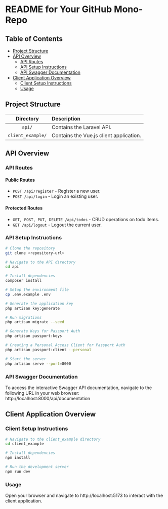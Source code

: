 <!-- Para abrir el preview en Atom: ^ (control) + shift + M -->

# README for Your GitHub Mono-Repo

## Table of Contents
- [Project Structure](#project-structure)
- [API Overview](#api-overview)
  - [API Routes](#api-routes)
  - [API Setup Instructions](#api-setup-instructions)
  - [API Swagger Documentation](#api-swagger-documentation)
- [Client Application Overview](#client-application-overview)
  - [Client Setup Instructions](#client-setup-instructions)
  - [Usage](#usage)

## Project Structure
| Directory | Description |
|:---------:|:------------|
| `api/` | Contains the Laravel API. |
| `client_example/` | Contains the Vue.js client application. |

## API Overview

### API Routes
#### Public Routes
- `POST /api/register` - Register a new user.
- `POST /api/login` - Login an existing user.

#### Protected Routes
- `GET, POST, PUT, DELETE /api/todos` - CRUD operations on todo items.
- `GET /api/logout` - Logout the current user.

### API Setup Instructions
```bash
# Clone the repository
git clone <repository-url>

# Navigate to the API directory
cd api

# Install dependencies
composer install

# Setup the environment file
cp .env.example .env

# Generate the application key
php artisan key:generate

# Run migrations
php artisan migrate --seed

# Generate Keys for Passport Auth
php artisan passport:keys

# Creating a Personal Access Client for Passport Auth
php artisan passport:client --personal

# Start the server
php artisan serve --port=8000
```
### API Swagger Documentation

To access the interactive Swagger API documentation, navigate to the following URL in your web browser: http://localhost:8000/api/documentation

## Client Application Overview
### Client Setup Instructions
```bash
# Navigate to the client_example directory
cd client_example

# Install dependencies
npm install

# Run the development server
npm run dev
```
### Usage
Open your browser and navigate to http://localhost:5173 to interact with the client application.

